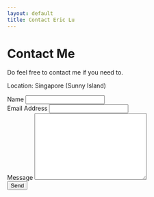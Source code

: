 ```yaml
---
layout: default
title: Contact Eric Lu
---
```


<div id="contact">
  <h1 class="pageTitle">Contact Me</h1>
  <div class="contactContent">
    <p class="intro">Do feel free to contact me if you need to.</p>
    <p>Location: Singapore (Sunny Island)</p>
  </div>
  <form action="http://formspree.io/ericluwj@gmail.com" method="POST">
    <label for="name">Name</label>    
    <input type="text" id="name" name="name" class="full-width"><br>
    <label for="email">Email Address</label>
    <input type="email" id="email" name="_replyto" class="full-width"><br>
    <label for="message">Message</label>
    <textarea name="message" id="message" cols="30" rows="10" class="full-width"></textarea><br>
    <input type="submit" value="Send" class="button">
  </form>
</div>
